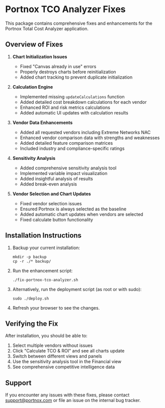 # Portnox TCO Analyzer Fixes

This package contains comprehensive fixes and enhancements for the Portnox Total Cost Analyzer application.

## Overview of Fixes

1. **Chart Initialization Issues**
   - Fixed "Canvas already in use" errors
   - Properly destroys charts before reinitialization
   - Added chart tracking to prevent duplicate initialization

2. **Calculation Engine**
   - Implemented missing `updateCalculations` function
   - Added detailed cost breakdown calculations for each vendor
   - Enhanced ROI and risk metrics calculations
   - Added automatic UI updates with calculation results

3. **Vendor Data Enhancements**
   - Added all requested vendors including Extreme Networks NAC
   - Enhanced vendor comparison data with strengths and weaknesses
   - Added detailed feature comparison matrices
   - Included industry and compliance-specific ratings

4. **Sensitivity Analysis**
   - Added comprehensive sensitivity analysis tool
   - Implemented variable impact visualization
   - Added insightful analysis of results
   - Added break-even analysis

5. **Vendor Selection and Chart Updates**
   - Fixed vendor selection issues
   - Ensured Portnox is always selected as the baseline
   - Added automatic chart updates when vendors are selected
   - Fixed calculate button functionality

## Installation Instructions

1. Backup your current installation:
   ```
   mkdir -p backup
   cp -r ./* backup/
   ```

2. Run the enhancement script:
   ```
   ./fix-portnox-tco-analyzer.sh
   ```

3. Alternatively, run the deployment script (as root or with sudo):
   ```
   sudo ./deploy.sh
   ```

4. Refresh your browser to see the changes.

## Verifying the Fix

After installation, you should be able to:

1. Select multiple vendors without issues
2. Click "Calculate TCO & ROI" and see all charts update
3. Switch between different views and panels
4. Use the sensitivity analysis tool in the Financial view
5. See comprehensive competitive intelligence data

## Support

If you encounter any issues with these fixes, please contact support@portnox.com or file an issue on the internal bug tracker.
